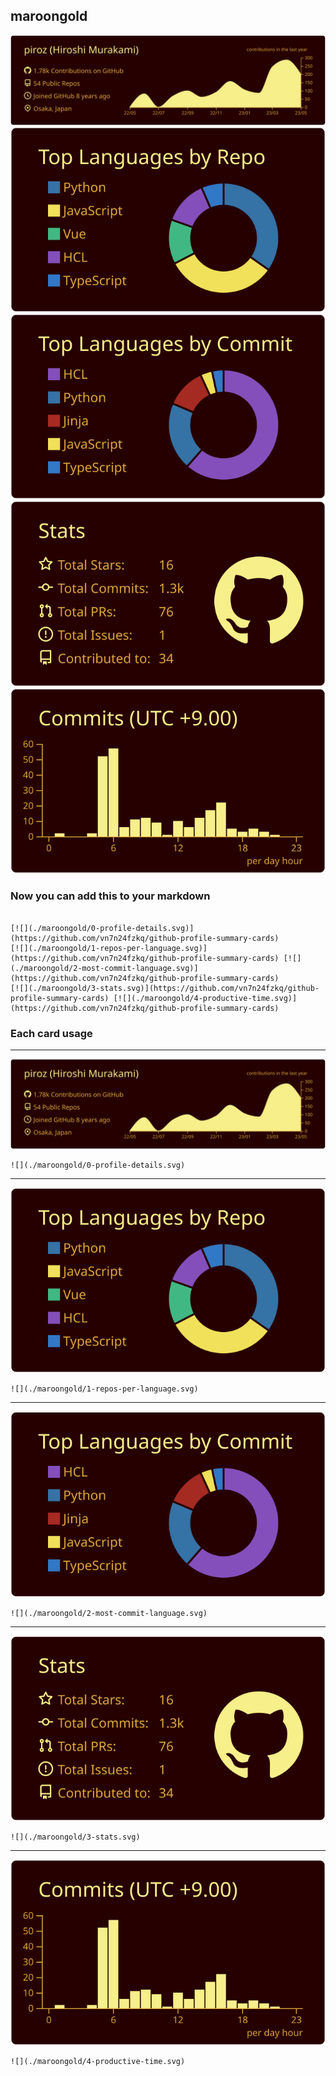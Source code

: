 ## maroongold

[![](./0-profile-details.svg)](https://github.com/vn7n24fzkq/github-profile-summary-cards)
[![](./1-repos-per-language.svg)](https://github.com/vn7n24fzkq/github-profile-summary-cards) [![](./2-most-commit-language.svg)](https://github.com/vn7n24fzkq/github-profile-summary-cards)
[![](./3-stats.svg)](https://github.com/vn7n24fzkq/github-profile-summary-cards) [![](./4-productive-time.svg)](https://github.com/vn7n24fzkq/github-profile-summary-cards)
### Now you can add this to your markdown
```

[![](./maroongold/0-profile-details.svg)](https://github.com/vn7n24fzkq/github-profile-summary-cards)
[![](./maroongold/1-repos-per-language.svg)](https://github.com/vn7n24fzkq/github-profile-summary-cards) [![](./maroongold/2-most-commit-language.svg)](https://github.com/vn7n24fzkq/github-profile-summary-cards)
[![](./maroongold/3-stats.svg)](https://github.com/vn7n24fzkq/github-profile-summary-cards) [![](./maroongold/4-productive-time.svg)](https://github.com/vn7n24fzkq/github-profile-summary-cards)

```

### Each card usage
---

![](./0-profile-details.svg)

```
![](./maroongold/0-profile-details.svg)
```

    

---

![](./1-repos-per-language.svg)

```
![](./maroongold/1-repos-per-language.svg)
```

    

---

![](./2-most-commit-language.svg)

```
![](./maroongold/2-most-commit-language.svg)
```

    

---

![](./3-stats.svg)

```
![](./maroongold/3-stats.svg)
```

    

---

![](./4-productive-time.svg)

```
![](./maroongold/4-productive-time.svg)
```

    
